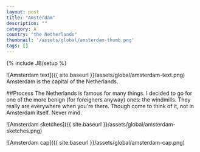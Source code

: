 ```yaml
---
layout: post
title: "Amsterdam"
description: ""
category: A
country: "the Netherlands"
thumbnail: '/assets/global/amsterdam-thumb.png'
tags: []
---
```

{% include JB/setup %}

![Amsterdam text]({{ site.baseurl }}/assets/global/amsterdam-text.png)
Amsterdam is the capital of the Netherlands.

##Process
The Netherlands is famous for many things. I decided to go for one of the more benign (for foreigners anyway) ones: the windmills. They really are everywhere when you're there. Though come to think of it, not in Amsterdam itself. Never mind.

![Amsterdam sketches]({{ site.baseurl }}/assets/global/amsterdam-sketches.png)

![Amsterdam cap]({{ site.baseurl }}/assets/global/amsterdam-cap.png)
